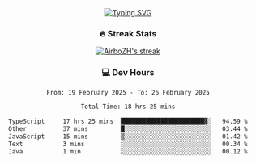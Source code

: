
<div align="center">
  <a href="https://git.io/typing-svg"><img src="https://readme-typing-svg.demolab.com?font=Fira+Code&size=30&pause=1000&color=33F7F5&center=true&vCenter=true&width=435&lines=Hi+there+%F0%9F%91%8B+I+am+AirboZH+;Welcome+to+my+Github" alt="Typing SVG" /></a>

<h3>🔥 Streak Stats</h3>

<!-- GitHub Readme Streak Stats - https://github.com/DenverCoder1/github-readme-streak-stats -->
<p>
  <a href="https://github.com/DenverCoder1/github-readme-streak-stats">
    <img title="🔥 Get streak stats for your profile at git.io/streak-stats" alt="AirboZH's streak" src="https://streak-stats.demolab.com/?user=AirboZH&theme=monokai-metallian&hide_border=true"/>
  </a>
</p>

<h3>💻 Dev Hours</h3>
<!--START_SECTION:waka-->

```txt
From: 19 February 2025 - To: 26 February 2025

Total Time: 18 hrs 25 mins

TypeScript     17 hrs 25 mins  ███████████████████████▓░   94.59 %
Other          37 mins         █░░░░░░░░░░░░░░░░░░░░░░░░   03.44 %
JavaScript     15 mins         ▒░░░░░░░░░░░░░░░░░░░░░░░░   01.42 %
Text           3 mins          ░░░░░░░░░░░░░░░░░░░░░░░░░   00.34 %
Java           1 min           ░░░░░░░░░░░░░░░░░░░░░░░░░   00.12 %
```

<!--END_SECTION:waka-->
</div>  
